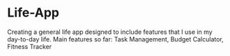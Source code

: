 # Life-App
Creating a general life app designed to include features that I use in my day-to-day life.
Main features so far: Task Management, Budget Calculator, Fitness Tracker
